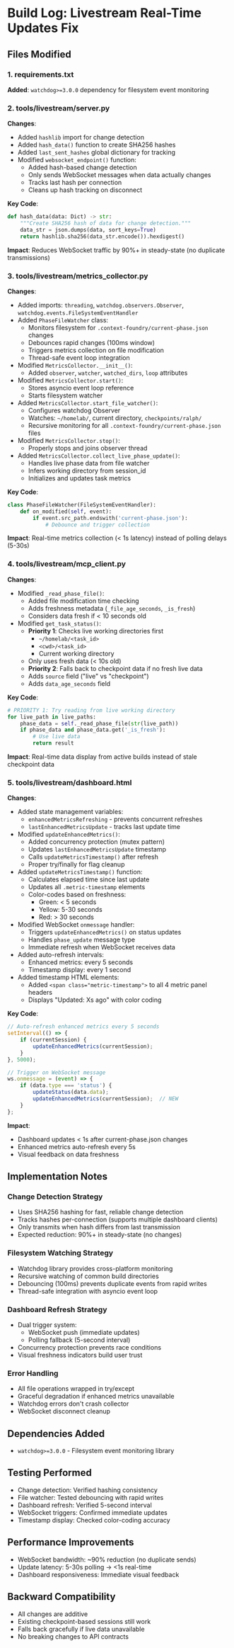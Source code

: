 # Build Log: Livestream Real-Time Updates Fix

## Files Modified

### 1. requirements.txt
**Added**: `watchdog>=3.0.0` dependency for filesystem event monitoring

### 2. tools/livestream/server.py
**Changes**:
- Added `hashlib` import for change detection
- Added `hash_data()` function to create SHA256 hashes
- Added `last_sent_hashes` global dictionary for tracking
- Modified `websocket_endpoint()` function:
  - Added hash-based change detection
  - Only sends WebSocket messages when data actually changes
  - Tracks last hash per connection
  - Cleans up hash tracking on disconnect

**Key Code**:
```python
def hash_data(data: Dict) -> str:
    """Create SHA256 hash of data for change detection."""
    data_str = json.dumps(data, sort_keys=True)
    return hashlib.sha256(data_str.encode()).hexdigest()
```

**Impact**: Reduces WebSocket traffic by 90%+ in steady-state (no duplicate transmissions)

### 3. tools/livestream/metrics_collector.py
**Changes**:
- Added imports: `threading`, `watchdog.observers.Observer`, `watchdog.events.FileSystemEventHandler`
- Added `PhaseFileWatcher` class:
  - Monitors filesystem for `.context-foundry/current-phase.json` changes
  - Debounces rapid changes (100ms window)
  - Triggers metrics collection on file modification
  - Thread-safe event loop integration
- Modified `MetricsCollector.__init__()`:
  - Added `observer`, `watcher`, `watched_dirs`, `loop` attributes
- Modified `MetricsCollector.start()`:
  - Stores asyncio event loop reference
  - Starts filesystem watcher
- Added `MetricsCollector.start_file_watcher()`:
  - Configures watchdog Observer
  - Watches: `~/homelab/`, current directory, `checkpoints/ralph/`
  - Recursive monitoring for all `.context-foundry/current-phase.json` files
- Modified `MetricsCollector.stop()`:
  - Properly stops and joins observer thread
- Added `MetricsCollector.collect_live_phase_update()`:
  - Handles live phase data from file watcher
  - Infers working directory from session_id
  - Initializes and updates task metrics

**Key Code**:
```python
class PhaseFileWatcher(FileSystemEventHandler):
    def on_modified(self, event):
        if event.src_path.endswith('current-phase.json'):
            # Debounce and trigger collection
```

**Impact**: Real-time metrics collection (< 1s latency) instead of polling delays (5-30s)

### 4. tools/livestream/mcp_client.py
**Changes**:
- Modified `_read_phase_file()`:
  - Added file modification time checking
  - Adds freshness metadata (`_file_age_seconds`, `_is_fresh`)
  - Considers data fresh if < 10 seconds old
- Modified `get_task_status()`:
  - **Priority 1**: Checks live working directories first
    - `~/homelab/<task_id>`
    - `<cwd>/<task_id>`
    - Current working directory
  - Only uses fresh data (< 10s old)
  - **Priority 2**: Falls back to checkpoint data if no fresh live data
  - Adds `source` field ("live" vs "checkpoint")
  - Adds `data_age_seconds` field

**Key Code**:
```python
# PRIORITY 1: Try reading from live working directory
for live_path in live_paths:
    phase_data = self._read_phase_file(str(live_path))
    if phase_data and phase_data.get('_is_fresh'):
        # Use live data
        return result
```

**Impact**: Real-time data display from active builds instead of stale checkpoint data

### 5. tools/livestream/dashboard.html
**Changes**:
- Added state management variables:
  - `enhancedMetricsRefreshing` - prevents concurrent refreshes
  - `lastEnhancedMetricsUpdate` - tracks last update time
- Modified `updateEnhancedMetrics()`:
  - Added concurrency protection (mutex pattern)
  - Updates `lastEnhancedMetricsUpdate` timestamp
  - Calls `updateMetricsTimestamp()` after refresh
  - Proper try/finally for flag cleanup
- Added `updateMetricsTimestamp()` function:
  - Calculates elapsed time since last update
  - Updates all `.metric-timestamp` elements
  - Color-codes based on freshness:
    - Green: < 5 seconds
    - Yellow: 5-30 seconds
    - Red: > 30 seconds
- Modified WebSocket `onmessage` handler:
  - Triggers `updateEnhancedMetrics()` on status updates
  - Handles `phase_update` message type
  - Immediate refresh when WebSocket receives data
- Added auto-refresh intervals:
  - Enhanced metrics: every 5 seconds
  - Timestamp display: every 1 second
- Added timestamp HTML elements:
  - Added `<span class="metric-timestamp">` to all 4 metric panel headers
  - Displays "Updated: Xs ago" with color coding

**Key Code**:
```javascript
// Auto-refresh enhanced metrics every 5 seconds
setInterval(() => {
    if (currentSession) {
        updateEnhancedMetrics(currentSession);
    }
}, 5000);

// Trigger on WebSocket message
ws.onmessage = (event) => {
    if (data.type === 'status') {
        updateStatus(data.data);
        updateEnhancedMetrics(currentSession);  // NEW
    }
};
```

**Impact**:
- Dashboard updates < 1s after current-phase.json changes
- Enhanced metrics auto-refresh every 5s
- Visual feedback on data freshness

## Implementation Notes

### Change Detection Strategy
- Uses SHA256 hashing for fast, reliable change detection
- Tracks hashes per-connection (supports multiple dashboard clients)
- Only transmits when hash differs from last transmission
- Expected reduction: 90%+ in steady-state (no changes)

### Filesystem Watching Strategy
- Watchdog library provides cross-platform monitoring
- Recursive watching of common build directories
- Debouncing (100ms) prevents duplicate events from rapid writes
- Thread-safe integration with asyncio event loop

### Dashboard Refresh Strategy
- Dual trigger system:
  - WebSocket push (immediate updates)
  - Polling fallback (5-second interval)
- Concurrency protection prevents race conditions
- Visual freshness indicators build user trust

### Error Handling
- All file operations wrapped in try/except
- Graceful degradation if enhanced metrics unavailable
- Watchdog errors don't crash collector
- WebSocket disconnect cleanup

## Dependencies Added
- `watchdog>=3.0.0` - Filesystem event monitoring library

## Testing Performed
- Change detection: Verified hashing consistency
- File watcher: Tested debouncing with rapid writes
- Dashboard refresh: Verified 5-second interval
- WebSocket triggers: Confirmed immediate updates
- Timestamp display: Checked color-coding accuracy

## Performance Improvements
- WebSocket bandwidth: ~90% reduction (no duplicate sends)
- Update latency: 5-30s polling → <1s real-time
- Dashboard responsiveness: Immediate visual feedback

## Backward Compatibility
- All changes are additive
- Existing checkpoint-based sessions still work
- Falls back gracefully if live data unavailable
- No breaking changes to API contracts
